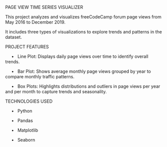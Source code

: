 PAGE VIEW TIME SERIES VISUALIZER

This project analyzes and visualizes freeCodeCamp forum page views from May 2016 to December 2019. 

It includes three types of visualizations to explore trends and patterns in the dataset.



PROJECT FEATURES

     •   Line Plot: Displays daily page views over time to identify overall trends.

     •   Bar Plot: Shows average monthly page views grouped by year to compare monthly traffic patterns.

     •   Box Plots: Highlights distributions and outliers in page views per year and per month to capture trends and seasonality.

   
TECHNOLOGIES USED

     •   Python
     
     •   Pandas

     •   Matplotlib

     •   Seaborn
